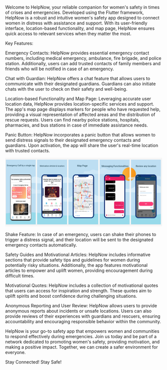 Welcome to HelpNow, your reliable companion for women's safety in times of crises and emergencies. Developed using the Flutter framework, HelpNow is a robust and intuitive women's safety app designed to connect women in distress with assistance and support. With its user-friendly interface, location-based functionality, and map page, HelpNow ensures quick access to relevant services when they matter the most.

Key Features:

Emergency Contacts: HelpNow provides essential emergency contact numbers, including medical emergency, ambulance, fire brigade, and police station. Additionally, users can add trusted contacts of family members and friends who will be notified in case of an emergency.

Chat with Guardian: HelpNow offers a chat feature that allows users to communicate with their designated guardians. Guardians can also initiate chats with the user to check on their safety and well-being.

Location-based Functionality and Map Page: Leveraging accurate user location data, HelpNow provides location-specific services and support. The app's map page displays markers for people who have requested help, providing a visual representation of affected areas and the distribution of rescue requests. Users can find nearby police stations, hospitals, pharmacies, and bus stations in case of immediate assistance needs.

Panic Button: HelpNow incorporates a panic button that allows women to send distress signals to their designated emergency contacts and guardians. Upon activation, the app will share the user's real-time location with trusted contacts.

![Screenshot](./assets/sc.png)

Shake Feature: In case of an emergency, users can shake their phones to trigger a distress signal, and their location will be sent to the designated emergency contacts automatically.

Safety Guides and Motivational Articles: HelpNow includes informative sections that provide safety tips and guidelines for women during potentially risky situations. Additionally, the app features motivational articles to empower and uplift women, providing encouragement during difficult times.

Motivational Quotes: HelpNow includes a collection of motivational quotes that users can access for inspiration and strength. These quotes aim to uplift spirits and boost confidence during challenging situations.

Anonymous Reporting and User Review: HelpNow allows users to provide anonymous reports about incidents or unsafe locations. Users can also provide reviews of their experiences with guardians and rescuers, ensuring accountability and encouraging responsible behavior within the community.

HelpNow is your go-to safety app that empowers women and communities to respond effectively during emergencies. Join us today and be part of a network dedicated to promoting women's safety, providing motivation, and making a positive impact. Together, we can create a safer environment for everyone.



Stay Connected! Stay Safe!
